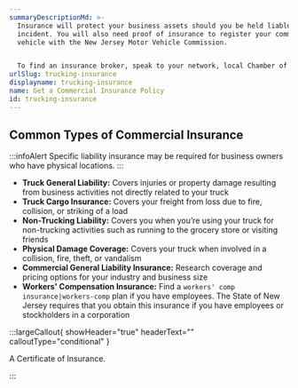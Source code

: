 ```yaml
---
summaryDescriptionMd: >-
  Insurance will protect your business assets should you be held liable for an
  incident. You will also need proof of insurance to register your commercial
  vehicle with the New Jersey Motor Vehicle Commission.


  To find an insurance broker, speak to your network, local Chamber of Commerce, or supplier. Oftentimes, the best way to find a broker is through word of mouth.
urlSlug: trucking-insurance
displayname: trucking-insurance
name: Get a Commercial Insurance Policy
id: trucking-insurance
---
```


## Common Types of Commercial Insurance

:::infoAlert
Specific liability insurance may be required for business owners who have physical locations.
:::

- **Truck General Liability:** Covers injuries or property damage resulting from business activities not directly related to your truck
- **Truck Cargo Insurance:** Covers your freight from loss due to fire, collision, or striking of a load
- **Non-Trucking Liability:** Covers you when you’re using your truck for non-trucking activities such as running to the grocery store or visiting friends
- **Physical Damage Coverage:** Covers your truck when involved in a collision, fire, theft, or vandalism
- **Commercial General Liability Insurance:** Research coverage and pricing options for your industry and business size
- **Workers' Compensation Insurance:** Find a `workers' comp insurance|workers-comp` plan if you have employees. The State of New Jersey requires that you obtain this insurance if you have employees or stockholders in a corporation

:::largeCallout{ showHeader="true" headerText="" calloutType="conditional" }

A Certificate of Insurance.

:::
